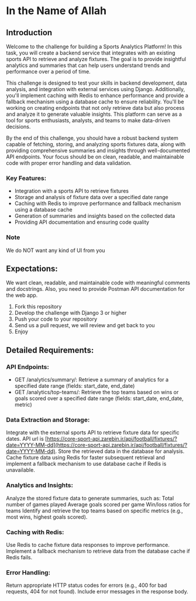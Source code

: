 # In the Name of Allah

## Introduction

Welcome to the challenge for building a Sports Analytics Platform! In this task, you will create a backend service that integrates with an existing sports API to retrieve and analyze fixtures. The goal is to provide insightful analytics and summaries that can help users understand trends and performance over a period of time.

This challenge is designed to test your skills in backend development, data analysis, and integration with external services using Django. Additionally, you'll implement caching with Redis to enhance performance and provide a fallback mechanism using a database cache to ensure reliability. You'll be working on creating endpoints that not only retrieve data but also process and analyze it to generate valuable insights. This platform can serve as a tool for sports enthusiasts, analysts, and teams to make data-driven decisions.

By the end of this challenge, you should have a robust backend system capable of fetching, storing, and analyzing sports fixtures data, along with providing comprehensive summaries and insights through well-documented API endpoints. Your focus should be on clean, readable, and maintainable code with proper error handling and data validation.

### Key Features:
- Integration with a sports API to retrieve fixtures
- Storage and analysis of fixture data over a specified date range
- Caching with Redis to improve performance and fallback mechanism using a database cache
- Generation of summaries and insights based on the collected data
- Providing API documentation and ensuring code quality

### Note
We do NOT want any kind of UI from you

## Expectations:

We want clean, readable, and maintainable code with meaningful comments and docstrings. Also, you need to provide Postman API documentation for the web app.

1. Fork this repository
2. Develop the challenge with Django 3 or higher
3. Push your code to your repository
4. Send us a pull request, we will review and get back to you
5. Enjoy

## Detailed Requirements:

### API Endpoints:

- GET /analytics/summary/: Retrieve a summary of analytics for a specified date range (fields: start_date, end_date)
- GET /analytics/top-teams/: Retrieve the top teams based on wins or goals scored over a specified date range (fields: start_date, end_date, metric)

### Data Extraction and Storage:

Integrate with the external sports API to retrieve fixture data for specific dates.
API url is [https://core-sport-api.zarebin.ir/api/football/fixtures/?date=YYYY-MM-dd](https://core-sport-api.zarebin.ir/api/football/fixtures/?date=YYYY-MM-dd).
Store the retrieved data in the database for analysis.
Cache fixture data using Redis for faster subsequent retrieval and implement a fallback mechanism to use database cache if Redis is unavailable.

### Analytics and Insights:

Analyze the stored fixture data to generate summaries, such as:
Total number of games played
Average goals scored per game
Win/loss ratios for teams
Identify and retrieve the top teams based on specific metrics (e.g., most wins, highest goals scored).

### Caching with Redis:

Use Redis to cache fixture data responses to improve performance.
Implement a fallback mechanism to retrieve data from the database cache if Redis fails.

### Error Handling:

Return appropriate HTTP status codes for errors (e.g., 400 for bad requests, 404 for not found).
Include error messages in the response body.
